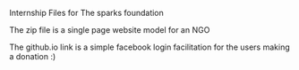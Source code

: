 Internship Files for The sparks foundation

The zip file is a single page website model for an NGO

The github.io link is a simple facebook login facilitation for the users making a donation  :)
